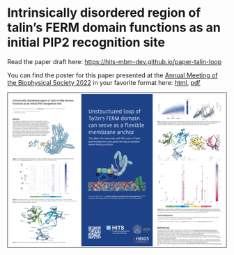 # Intrinsically disordered region of talin’s FERM domain functions as an initial PIP2 recognition site

Read the paper draft here: <https://hits-mbm-dev.github.io/paper-talin-loop>

You can find the poster for this paper presented at the [Annual Meeting of the Biophysical Society 2022](https://www.biophysics.org/2022meeting#)
in your favorite format here: [html](./poster-bps-2022.html), [pdf](./poster-jannik-buhr-bps-2022.pdf)

![]( ./www/img/poster-screenshot.png )

